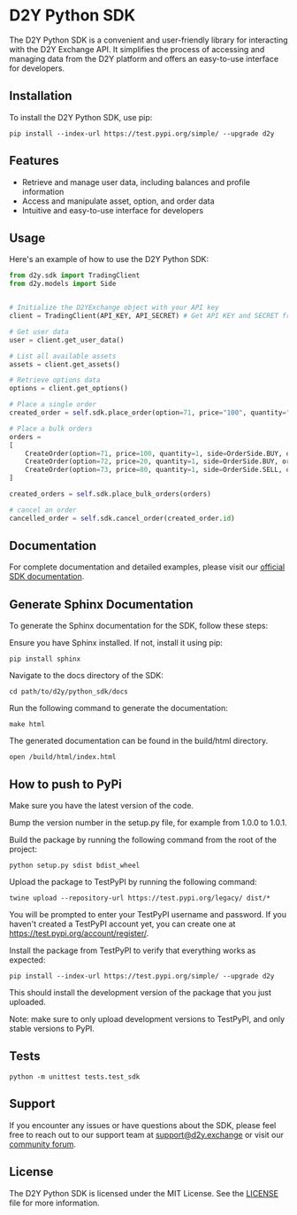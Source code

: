 # D2Y Python SDK

The D2Y Python SDK is a convenient and user-friendly library for interacting with the D2Y Exchange API. It simplifies the process of accessing and managing data from the D2Y platform and offers an easy-to-use interface for developers.

## Installation

To install the D2Y Python SDK, use pip:

```
pip install --index-url https://test.pypi.org/simple/ --upgrade d2y
```

## Features

- Retrieve and manage user data, including balances and profile information
- Access and manipulate asset, option, and order data
- Intuitive and easy-to-use interface for developers

## Usage

Here's an example of how to use the D2Y Python SDK:

```python
from d2y.sdk import TradingClient
from d2y.models import Side


# Initialize the D2YExchange object with your API key
client = TradingClient(API_KEY, API_SECRET) # Get API KEY and SECRET from d2y.exchange

# Get user data
user = client.get_user_data()

# List all available assets
assets = client.get_assets()

# Retrieve options data
options = client.get_options()

# Place a single order
created_order = self.sdk.place_order(option=71, price="100", quantity="1", side=Side.BUY, order_type=OrderType.LIMIT)

# Place a bulk orders
orders =
[
    CreateOrder(option=71, price=100, quantity=1, side=OrderSide.BUY, order_type=OrderType.LIMIT),
    CreateOrder(option=72, price=20, quantity=1, side=OrderSide.BUY, order_type=OrderType.LIMIT),
    CreateOrder(option=73, price=80, quantity=1, side=OrderSide.SELL, order_type=OrderType.MARKET)
]

created_orders = self.sdk.place_bulk_orders(orders)

# cancel an order
cancelled_order = self.sdk.cancel_order(created_order.id)
```

## Documentation

For complete documentation and detailed examples, please visit our [official SDK documentation](https://docs.sdk.d2y.exchange/).

## Generate Sphinx Documentation

To generate the Sphinx documentation for the SDK, follow these steps:

Ensure you have Sphinx installed. If not, install it using pip:

```
pip install sphinx
```

Navigate to the docs directory of the SDK:

```
cd path/to/d2y/python_sdk/docs
```

Run the following command to generate the documentation:

```
make html
```

The generated documentation can be found in the build/html directory.

```
open /build/html/index.html
```

## How to push to PyPi

Make sure you have the latest version of the code.

Bump the version number in the setup.py file, for example from 1.0.0 to 1.0.1.

Build the package by running the following command from the root of the project:

```
python setup.py sdist bdist_wheel
```

Upload the package to TestPyPI by running the following command:

```
twine upload --repository-url https://test.pypi.org/legacy/ dist/*
```

You will be prompted to enter your TestPyPI username and password. If you haven't created a TestPyPI account yet, you can create one at https://test.pypi.org/account/register/.

Install the package from TestPyPI to verify that everything works as expected:

```
pip install --index-url https://test.pypi.org/simple/ --upgrade d2y
```

This should install the development version of the package that you just uploaded.

Note: make sure to only upload development versions to TestPyPI, and only stable versions to PyPI.

## Tests

`python -m unittest tests.test_sdk`

## Support

If you encounter any issues or have questions about the SDK, please feel free to reach out to our support team at support@d2y.exchange or visit our [community forum](https://community.d2y.exchange).

## License

The D2Y Python SDK is licensed under the MIT License. See the [LICENSE](LICENSE) file for more information.
